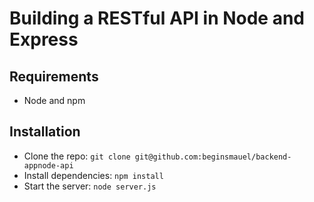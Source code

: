 # Building a RESTful API in Node and Express

## Requirements

- Node and npm

## Installation

- Clone the repo: `git clone git@github.com:beginsmauel/backend-appnode-api`
- Install dependencies: `npm install`
- Start the server: `node server.js`

